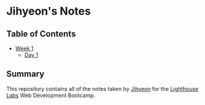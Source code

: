 # Jihyeon's Notes
## Table of Contents
* [Week 1](/Week_1)
  * [Day  1](/Week_1/Day_1)
## Summary 

This repository contains all of the notes taken by [Jihyeon](https://github.com/Erica-jihyeon) for the [Lighthouse Labs](https://www.lighthouselabs.ca/) Web Development Bootcamp.
